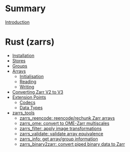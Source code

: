 # Summary

[Introduction](introduction.md)

# Rust (zarrs)
- [Installation](installation.md)
- [Stores](./stores.md)
- [Groups](./groups.md)
- [Arrays](./arrays.md)
  - [Initialisation](./arrays/array_init.md)
  - [Reading](./arrays/array_read.md)
  - [Writing](./arrays/array_write.md)
- [Converting Zarr V2 to V3](v2_to_v3.md)
- [Extension Points](extensions.md)
  - [Codecs](./extensions/codec.md)
  - [Data Types](./extensions/data_type.md)
  <!-- - [Chunk Grids] -->
  <!-- - [Chunk Key Encodings] -->
  <!-- - [Storage Transformers] -->
  <!-- - [Custom Stores] -->
- [zarrs_tools](zarrs_tools.md)
  - [zarrs_reencode: reencode/rechunk Zarr arrays](zarrs_tools/docs/zarrs_reencode.md)
  - [zarrs_ome: convert to OME-Zarr multiscales](zarrs_tools/docs/zarrs_ome.md)
  - [zarrs_filter: apply image transformations](zarrs_tools/docs/zarrs_filter.md)
  - [zarrs_validate: validate array equivalence](zarrs_tools/docs/zarrs_validate.md)
  - [zarrs_info: get array/group information](zarrs_tools/docs/zarrs_info.md)
  - [zarrs_binary2zarr: convert piped binary data to Zarr](zarrs_tools/docs/zarrs_binary2zarr.md)

